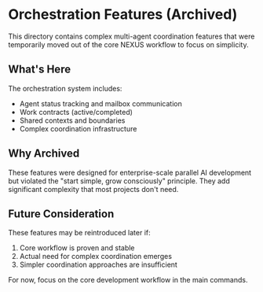 # Orchestration Features (Archived)

This directory contains complex multi-agent coordination features that were temporarily moved out of the core NEXUS workflow to focus on simplicity.

## What's Here

The orchestration system includes:
- Agent status tracking and mailbox communication
- Work contracts (active/completed)  
- Shared contexts and boundaries
- Complex coordination infrastructure

## Why Archived

These features were designed for enterprise-scale parallel AI development but violated the "start simple, grow consciously" principle. They add significant complexity that most projects don't need.

## Future Consideration

These features may be reintroduced later if:
1. Core workflow is proven and stable
2. Actual need for complex coordination emerges
3. Simpler coordination approaches are insufficient

For now, focus on the core development workflow in the main commands.